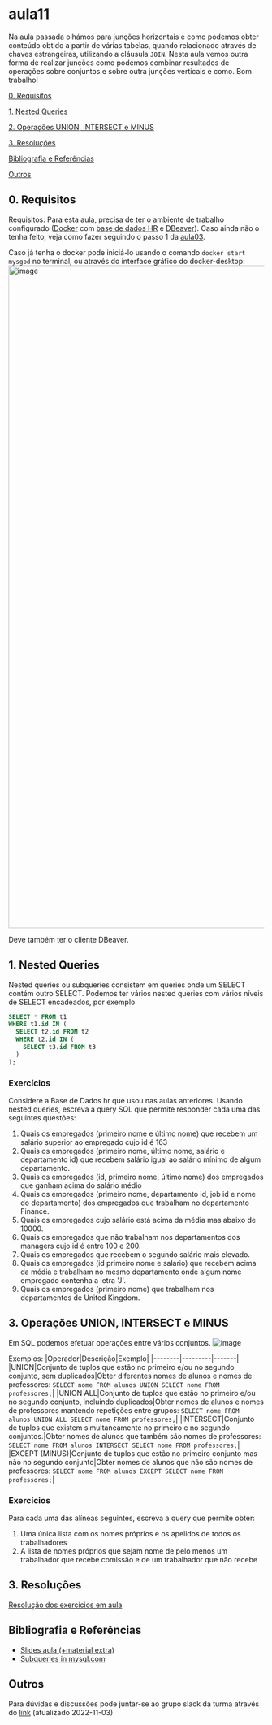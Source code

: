 # aula11
Na aula passada olhámos para junções horizontais e como podemos obter conteúdo obtido a partir de várias tabelas, quando relacionado através de chaves estrangeiras, utilizando a cláusula ```JOIN```.
Nesta aula vemos outra forma de realizar junções como podemos combinar resultados de operações sobre conjuntos e sobre outra junções verticais e como.
Bom trabalho!

[0. Requisitos](#0-requisitos)

[1. Nested Queries](#1-nested-queries)

[2. Operações UNION, INTERSECT e MINUS](#3-operações-union-intersect-e-minus)

[3. Resoluções](#3-resoluções)

[Bibliografia e Referências](#bibliografia-e-referências)

[Outros](#outros)

## 0. Requisitos
Requisitos: Para esta aula, precisa de ter o ambiente de trabalho configurado ([Docker](https://www.docker.com/products/docker-desktop/) com [base de dados HR](https://github.com/ULHT-BD/aula03/blob/main/docker_db_aula03.zip) e [DBeaver](https://dbeaver.io/download/)). Caso ainda não o tenha feito, veja como fazer seguindo o passo 1 da [aula03](https://github.com/ULHT-BD/aula03/edit/main/README.md#1-prepare-o-seu-ambiente-de-trabalho).

Caso já tenha o docker pode iniciá-lo usando o comando ```docker start mysgbd``` no terminal, ou através do interface gráfico do docker-desktop:
<img width="1305" alt="image" src="https://user-images.githubusercontent.com/32137262/194916340-13af4c85-c282-4d98-a571-9c4f7b468bbb.png">

Deve também ter o cliente DBeaver.

## 1. Nested Queries
Nested queries ou subqueries consistem em queries onde um SELECT contém outro SELECT. Podemos ter vários nested queries com vários níveis de SELECT encadeados, por exemplo

``` sql
SELECT * FROM t1 
WHERE t1.id IN (
  SELECT t2.id FROM t2 
  WHERE t2.id IN (
    SELECT t3.id FROM t3
  )
);
```




### Exercícios
Considere a Base de Dados hr que usou nas aulas anteriores. Usando nested queries, escreva a query SQL que permite responder cada uma das seguintes questões:

1. Quais os empregados (primeiro nome e último nome) que recebem um salário superior ao empregado cujo id é 163
2. Quais os empregados (primeiro nome, último nome, salário e departamento id) que recebem salário igual ao salário mínimo de algum departamento.
3. Quais os empregados (id, primeiro nome, último nome) dos empregados que ganham acima do salário médio
4. Quais os empregados (primeiro nome, departamento id, job id e nome do departamento) dos empregados que trabalham no departamento Finance.
5. Quais os empregados cujo salário está acima da média mas abaixo de 10000.
6. Quais os empregados que não trabalham nos departamentos dos managers cujo id é entre 100 e 200.
7. Quais os empregados que recebem o segundo salário mais elevado. 
8. Quais os empregados (id primeiro nome e salario) que recebem acima da média e trabalham no mesmo departamento onde algum nome empregado contenha a letra 'J'.
9. Quais os empregados (primeiro nome) que trabalham nos departamentos de United Kingdom.


## 3. Operações UNION, INTERSECT e MINUS
Em SQL podemos efetuar operações entre vários conjuntos. 
![image](https://user-images.githubusercontent.com/32137262/197638351-749da169-af37-4809-b1e3-b0e8f4d3fc2f.png)

Exemplos:
|Operador|Descrição|Exemplo|
|--------|---------|-------|
|UNION|Conjunto de tuplos que estão no primeiro e/ou no segundo conjunto, sem duplicados|Obter diferentes nomes de alunos e nomes de professores: ```SELECT nome FROM alunos UNION SELECT nome FROM professores;```|
|UNION ALL|Conjunto de tuplos que estão no primeiro e/ou no segundo conjunto, incluindo duplicados|Obter nomes de alunos e nomes de professores mantendo repetições entre grupos: ```SELECT nome FROM alunos UNION ALL SELECT nome FROM professores;```|
|INTERSECT|Conjunto de tuplos que existem simultaneamente no primeiro e no segundo conjuntos.|Obter nomes de alunos que também são nomes de professores: ```SELECT nome FROM alunos INTERSECT SELECT nome FROM professores;```|
|EXCEPT (MINUS)|Conjunto de tuplos que estão no primeiro conjunto mas não no segundo conjunto|Obter nomes de alunos que não são nomes de professores: ```SELECT nome FROM alunos EXCEPT SELECT nome FROM professores;```|

### Exercícios
Para cada uma das alíneas seguintes, escreva a query que permite obter:
1. Uma única lista com os nomes próprios e os apelidos de todos os trabalhadores
2. A lista de nomes próprios que sejam nome de pelo menos um trabalhador que recebe comissão e de um trabalhador que não recebe


## 3. Resoluções
[Resolução dos exercícios em aula](https://github.com/ULHT-BD/aula11/blob/main/aula11_resolucao.sql)

## Bibliografia e Referências
* [Slides aula (+material extra)](https://github.com/ULHT-BD/aula11/blob/main/Aula11.pdf) 
* [Subqueries in mysql.com](https://dev.mysql.com/doc/refman/8.0/en/subqueries.html)


## Outros
Para dúvidas e discussões pode juntar-se ao grupo slack da turma através do [link](
https://join.slack.com/t/ulht-bd/shared_invite/zt-1iyiki38n-ObLCdokAGUG5uLQAaJ1~fA) (atualizado 2022-11-03)
